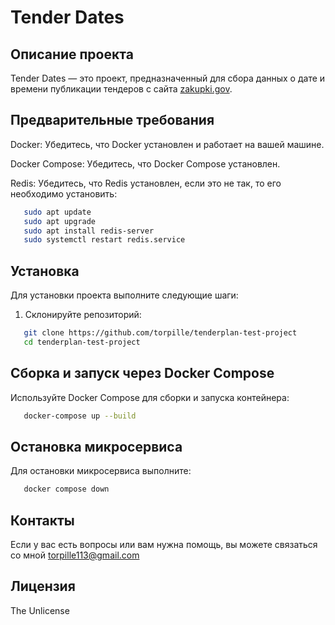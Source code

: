 # Tender Dates

## Описание проекта
Tender Dates — это проект, предназначенный для сбора данных о дате и времени публикации тендеров с сайта [zakupki.gov](http://zakupki.gov).


##  Предварительные требования


Docker: Убедитесь, что Docker установлен и работает на вашей машине.

Docker Compose: Убедитесь, что Docker Compose установлен.

Redis: Убедитесь, что Redis установлен, если это не так, то его необходимо установить:

```bash
   sudo apt update
   sudo apt upgrade
   sudo apt install redis-server
   sudo systemctl restart redis.service
```

## Установка

Для установки проекта выполните следующие шаги:

1. Склонируйте репозиторий:
   
```bash
   git clone https://github.com/torpille/tenderplan-test-project
   cd tenderplan-test-project
```

## Сборка и запуск через Docker Compose
Используйте Docker Compose для сборки и запуска контейнера:

   
```bash
   docker-compose up --build
```

## Остановка микросервиса
Для остановки микросервиса выполните:

```bash
   docker compose down
```

## Контакты

Если у вас есть вопросы или вам нужна помощь, вы можете связаться со мной torpille113@gmail.com

## Лицензия
The Unlicense

